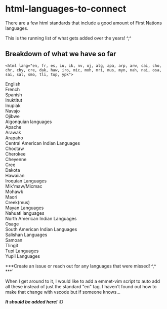 # html-languages-to-connect
There are a few html standards that include a good amount of First Nations languages.  
  
This is the running list of what gets added over the years! ^,^  
  
## Breakdown of what we have so far
`<html lang="en, fr, es, iu, ik, nv, oj, alg, apa, arp, arw, cai, cho, chr, chy, cre, dak, haw, iro, mic, moh, mri, mus, myn, nah, nai, osa, sai, sal, smo, tli, tup, ypk">`  
  
English  
French  
Spanish  
Inuktitut  
Inupiak  
Navajo  
Ojibwe  
Algonquian languages  
Apache  
Arawak  
Arapaho  
Central American Indian Languages  
Choctaw  
Cherokee  
Cheyenne  
Cree  
Dakota  
Hawaiian  
Iroquian Languages  
Mik'maw/Micmac  
Mohawk  
Maori  
Creek(mus)  
Mayan Languages  
Nahuatl languages  
North American Indian Languages  
Osage  
South American Indian Languages  
Salishan Languages  
Samoan  
Tlingit  
Tupi Languages  
Yupil Languages  
  
***Create an issue or reach out for any languages that were missed! ^,^ ***`  
  
When I get around to it, I would like to add a emmet-vim script to auto add all these instead of just the standard "en" tag. I haven't found out how to make that change with vscode but if someone knows...  
  
***It should be added here!*** :D
